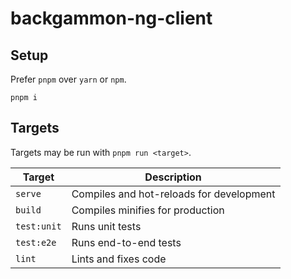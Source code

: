 # backgammon-ng-client

## Setup
Prefer `pnpm` over `yarn` or `npm`.

```
pnpm i
```

## Targets
Targets may be run with `pnpm run <target>`.

| Target            | Description                              |
| ----------------- | ---------------------------------------- |
| `serve`           | Compiles and hot-reloads for development |
| `build`           | Compiles minifies for production         |
| `test:unit`       | Runs unit tests                          |
| `test:e2e`        | Runs end-to-end tests                    |
| `lint`            | Lints and fixes code                     |
